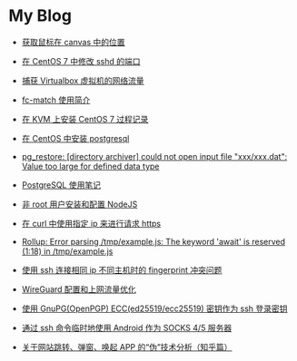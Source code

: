My Blog
=======


* [获取鼠标在 canvas 中的位置](getting-mouse-position-in-canvas.md)

* [在 CentOS 7 中修改 sshd 的端口](change-sshd-port-in-centos7.md)

* [捕获 Virtualbox 虚拟机的网络流量](capture-network-traffic-from-virtualbox.md)

* [fc-match 使用简介](fc-match-intro.md)

* [在 KVM 上安装 CentOS 7 过程记录](migrate-vps.md)

* [在 CentOS 中安装 postgresql](centos-install-postgresql.md)

* [pg_restore: \[directory archiver\] could not open input file "xxx/xxx.dat": Value too large for defined data type](pg_restore-value-too-large-for-defined-data-type.md)

* [PostgreSQL 使用笔记](postgresql-usage.md)

* [非 root 用户安装和配置 NodeJS](non-root-user-install-and-config-nodejs.md)

* [在 curl 中使用指定 ip 来进行请求 https](curl-https-resolve-ip.md)

* [Rollup: Error parsing /tmp/example.js: The keyword 'await' is reserved (1:18) in /tmp/example.js](rollup-await-reserved-issue.md)

* [使用 ssh 连接相同 ip 不同主机时的 fingerprint 冲突问题](resolve-ssh-connect-same-ip-in-diff-host.md)

* [WireGuard 配置和上网流量优化](wireguard-usage.md)

* [使用 GnuPG(OpenPGP) ECC(ed25519/ecc25519) 密钥作为 ssh 登录密钥](use-gnupg-agent-as-ssh-agent.md)

* [通过 ssh 命令临时地使用 Android 作为 SOCKS 4/5 服务器](android-as-socks5-server-by-ssh-temporary.md)

* [关于网站跳转、弹窗、唤起 APP 的“伪”技术分析（知乎篇）](zhihu-ad-popup-analysis.md)
